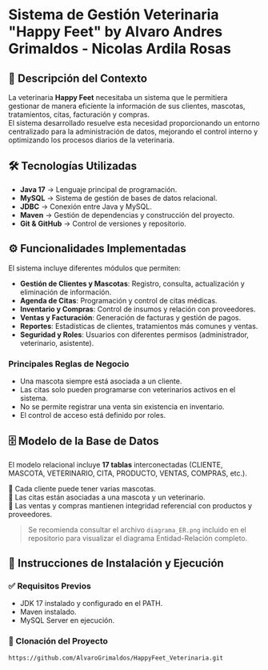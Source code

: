# Sistema de Gestión Veterinaria "Happy Feet" by Alvaro Andres Grimaldos - Nicolas Ardila Rosas

## 📌 Descripción del Contexto
La veterinaria **Happy Feet** necesitaba un sistema que le permitiera gestionar de manera eficiente la información de sus clientes, mascotas, tratamientos, citas, facturación y compras.  
El sistema desarrollado resuelve esta necesidad proporcionando un entorno centralizado para la administración de datos, mejorando el control interno y optimizando los procesos diarios de la veterinaria.

## 🛠️ Tecnologías Utilizadas
- **Java 17** → Lenguaje principal de programación.
- **MySQL** → Sistema de gestión de bases de datos relacional.
- **JDBC** → Conexión entre Java y MySQL.
- **Maven** → Gestión de dependencias y construcción del proyecto.
- **Git & GitHub** → Control de versiones y repositorio.

## ⚙️ Funcionalidades Implementadas
El sistema incluye diferentes módulos que permiten:
- **Gestión de Clientes y Mascotas**: Registro, consulta, actualización y eliminación de información.
- **Agenda de Citas**: Programación y control de citas médicas.
- **Inventario y Compras**: Control de insumos y relación con proveedores.
- **Ventas y Facturación**: Generación de facturas y gestión de pagos.
- **Reportes**: Estadísticas de clientes, tratamientos más comunes y ventas.
- **Seguridad y Roles**: Usuarios con diferentes permisos (administrador, veterinario, asistente).

### Principales Reglas de Negocio
- Una mascota siempre está asociada a un cliente.
- Las citas solo pueden programarse con veterinarios activos en el sistema.
- No se permite registrar una venta sin existencia en inventario.
- El control de acceso está definido por roles.

## 🗄️ Modelo de la Base de Datos
El modelo relacional incluye **17 tablas** interconectadas (CLIENTE, MASCOTA, VETERINARIO, CITA, PRODUCTO, VENTAS, COMPRAS, etc.).

📌 Cada cliente puede tener varias mascotas.  
📌 Las citas están asociadas a una mascota y un veterinario.  
📌 Las ventas y compras mantienen integridad referencial con productos y proveedores.

> Se recomienda consultar el archivo `diagrama_ER.png` incluido en el repositorio para visualizar el diagrama Entidad-Relación completo.

## 🚀 Instrucciones de Instalación y Ejecución

### ✅ Requisitos Previos
- JDK 17 instalado y configurado en el PATH.
- Maven instalado.
- MySQL Server en ejecución.

### 📂 Clonación del Proyecto
```bash
https://github.com/AlvaroGrimaldos/HappyFeet_Veterinaria.git

